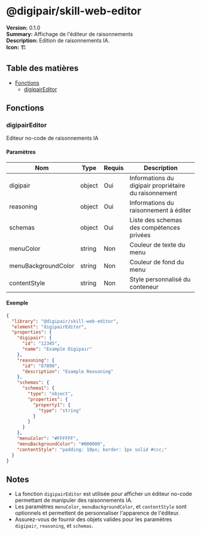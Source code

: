 # @digipair/skill-web-editor

**Version:** 0.1.0  
**Summary:** Affichage de l'éditeur de raisonnements  
**Description:** Edition de raisonnements IA.  
**Icon:** 🏗

## Table des matières

- [Fonctions](#fonctions)
  - [digipairEditor](#digipairEditor)

## Fonctions

### digipairEditor

Editeur no-code de raisonnements IA

#### Paramètres

| Nom                  | Type   | Requis | Description                              |
|----------------------|--------|--------|------------------------------------------|
| digipair             | object | Oui    | Informations du digipair propriétaire du raisonnement |
| reasoning            | object | Oui    | Informations du raisonnement à éditer    |
| schemas              | object | Oui    | Liste des schemas des compétences privées|
| menuColor            | string | Non    | Couleur de texte du menu                 |
| menuBackgroundColor  | string | Non    | Couleur de fond du menu                  |
| contentStyle         | string | Non    | Style personnalisé du conteneur          |

#### Exemple

```json
{
  "library": "@digipair/skill-web-editor",
  "element": "digipairEditor",
  "properties": {
    "digipair": {
      "id": "12345",
      "name": "Example Digipair"
    },
    "reasoning": {
      "id": "67890",
      "description": "Example Reasoning"
    },
    "schemas": {
      "schema1": {
        "type": "object",
        "properties": {
          "property1": {
            "type": "string"
          }
        }
      }
    },
    "menuColor": "#FFFFFF",
    "menuBackgroundColor": "#000000",
    "contentStyle": "padding: 10px; border: 1px solid #ccc;"
  }
}
```

## Notes

- La fonction `digipairEditor` est utilisée pour afficher un éditeur no-code permettant de manipuler des raisonnements IA.
- Les paramètres `menuColor`, `menuBackgroundColor`, et `contentStyle` sont optionnels et permettent de personnaliser l'apparence de l'éditeur.
- Assurez-vous de fournir des objets valides pour les paramètres `digipair`, `reasoning`, et `schemas`.
